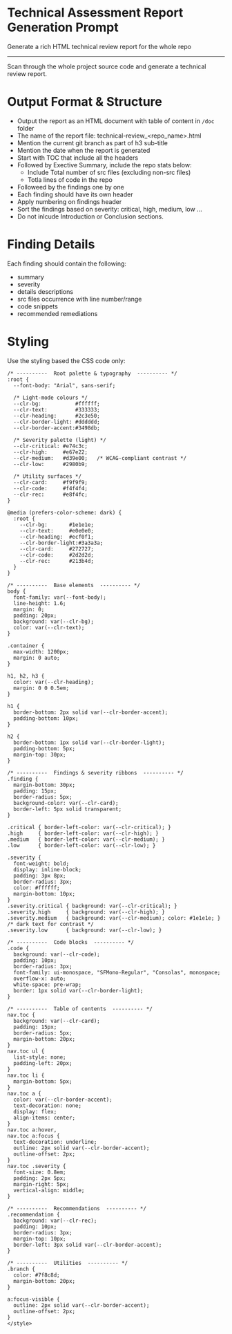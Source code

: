 # Technical Assessment Report Generation Prompt
Generate a rich HTML technical review report for the whole repo

---
Scan through the whole project source code and generate a technical review report.

# Output Format & Structure
- Output the report as an HTML document with table of content in `/doc` folder
- The name of the report file: technical-review_<repo_name>.html
- Mention the current git branch as part of h3 sub-title
- Mention the date when the report is generated
- Start with TOC that include all the headers
- Followed by Exective Summary, include the repo stats below:
  - Include Total number of src files (excluding non-src files)
  - Totla lines of code in the repo
- Followeed by the findings one by one
- Each finding should have its own header
- Apply numbering on findings header
- Sort the findings based on severity: critical, high, medium, low ...
- Do not inlcude Introduction or Conclusion sections.

# Finding Details
Each finding should contain the following:
- summary
- severity
- details descriptions
- src files occurrence with line number/range
- code snippets
- recommended remediations

# Styling
Use the styling based the CSS code only:
```<style>
/* ----------  Root palette & typography  ---------- */
:root {
  --font-body: "Arial", sans-serif;

  /* Light‑mode colours */
  --clr-bg:           #ffffff;
  --clr-text:         #333333;
  --clr-heading:      #2c3e50;
  --clr-border-light: #dddddd;
  --clr-border-accent:#3498db;

  /* Severity palette (light) */
  --clr-critical: #e74c3c;
  --clr-high:     #e67e22;
  --clr-medium:   #d39e00;   /* WCAG‑compliant contrast */
  --clr-low:      #2980b9;

  /* Utility surfaces */
  --clr-card:     #f9f9f9;
  --clr-code:     #f4f4f4;
  --clr-rec:      #e8f4fc;
}

@media (prefers-color-scheme: dark) {
  :root {
    --clr-bg:       #1e1e1e;
    --clr-text:     #e0e0e0;
    --clr-heading:  #ecf0f1;
    --clr-border-light:#3a3a3a;
    --clr-card:     #272727;
    --clr-code:     #2d2d2d;
    --clr-rec:      #213b4d;
  }
}

/* ----------  Base elements  ---------- */
body {
  font-family: var(--font-body);
  line-height: 1.6;
  margin: 0;
  padding: 20px;
  background: var(--clr-bg);
  color: var(--clr-text);
}

.container {
  max-width: 1200px;
  margin: 0 auto;
}

h1, h2, h3 {
  color: var(--clr-heading);
  margin: 0 0 0.5em;
}

h1 {
  border-bottom: 2px solid var(--clr-border-accent);
  padding-bottom: 10px;
}

h2 {
  border-bottom: 1px solid var(--clr-border-light);
  padding-bottom: 5px;
  margin-top: 30px;
}

/* ----------  Findings & severity ribbons  ---------- */
.finding {
  margin-bottom: 30px;
  padding: 15px;
  border-radius: 5px;
  background-color: var(--clr-card);
  border-left: 5px solid transparent;
}

.critical { border-left-color: var(--clr-critical); }
.high     { border-left-color: var(--clr-high); }
.medium   { border-left-color: var(--clr-medium); }
.low      { border-left-color: var(--clr-low); }

.severity {
  font-weight: bold;
  display: inline-block;
  padding: 3px 8px;
  border-radius: 3px;
  color: #ffffff;
  margin-bottom: 10px;
}
.severity.critical { background: var(--clr-critical); }
.severity.high     { background: var(--clr-high); }
.severity.medium   { background: var(--clr-medium); color: #1e1e1e; } /* dark text for contrast */
.severity.low      { background: var(--clr-low); }

/* ----------  Code blocks  ---------- */
.code {
  background: var(--clr-code);
  padding: 10px;
  border-radius: 3px;
  font-family: ui-monospace, "SFMono-Regular", "Consolas", monospace;
  overflow-x: auto;
  white-space: pre-wrap;
  border: 1px solid var(--clr-border-light);
}

/* ----------  Table of contents  ---------- */
nav.toc {
  background: var(--clr-card);
  padding: 15px;
  border-radius: 5px;
  margin-bottom: 20px;
}
nav.toc ul {
  list-style: none;
  padding-left: 20px;
}
nav.toc li {
  margin-bottom: 5px;
}
nav.toc a {
  color: var(--clr-border-accent);
  text-decoration: none;
  display: flex;
  align-items: center;
}
nav.toc a:hover,
nav.toc a:focus {
  text-decoration: underline;
  outline: 2px solid var(--clr-border-accent);
  outline-offset: 2px;
}
nav.toc .severity {
  font-size: 0.8em;
  padding: 2px 5px;
  margin-right: 5px;
  vertical-align: middle;
}

/* ----------  Recommendations  ---------- */
.recommendation {
  background: var(--clr-rec);
  padding: 10px;
  border-radius: 3px;
  margin-top: 10px;
  border-left: 3px solid var(--clr-border-accent);
}

/* ----------  Utilities  ---------- */
.branch {
  color: #7f8c8d;
  margin-bottom: 20px;
}

a:focus-visible {
  outline: 2px solid var(--clr-border-accent);
  outline-offset: 2px;
}
</style>
```
